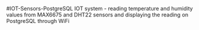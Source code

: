#IOT-Sensors-PostgreSQL
IOT system - reading temperature and humidity values from MAX6675 and DHT22 sensors and displaying the reading on PostgreSQL through WiFi
